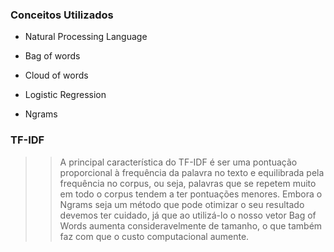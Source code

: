 ### Conceitos Utilizados

* Natural Processing Language

* Bag of words

* Cloud of words

* Logistic Regression

* Ngrams


### TF-IDF

>> A principal característica do TF-IDF é ser uma pontuação proporcional à frequência da palavra no texto e equilibrada pela frequência no corpus, ou seja, palavras que se repetem muito em todo o corpus tendem a ter pontuações menores. Embora o Ngrams seja um método que pode otimizar o seu resultado devemos ter cuidado, já que ao utilizá-lo o nosso vetor Bag of Words aumenta consideravelmente de tamanho, o que também faz com que o custo computacional aumente.
